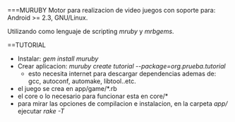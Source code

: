 ===MURUBY
Motor para realizacion de video juegos con soporte para: Android >= 2.3, GNU/Linux.

Utilizando como lenguaje de scripting *mruby* y *mrbgems*.

==TUTORIAL

  * Instalar: *gem install muruby*
  * Crear aplicacion: *muruby create tutorial --package=org.prueba.tutorial*
    * esto necesita internet para descargar dependencias ademas de: gcc, autoconf, automake, libtool..etc.
  * el juego se crea en app/game/*.rb
  * el core o lo necesario para funcionar esta en core/*
  * para mirar las opciones de compilacion e instalacion, en la carpeta *app/* ejecutar *rake -T*
